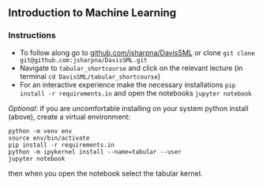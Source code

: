 ## Introduction to Machine Learning

### Instructions
- To follow along go to [github.com/jsharpna/DavisSML](https://github.com/jsharpna/DavisSML) or clone `git clone git@github.com:jsharpna/DavisSML.git`
- Navigate to `tabular_shortcourse` and click on the relevant lecture (in terminal `cd DavisSML/tabular_shortcourse`)
- For an interactive experience make the necessary installations `pip install -r requirements.in` and open the notebooks `jupyter notebook`

*Optional*: if you are uncomfortable installing on your system python install (above), create a virtual environment: 
```
python -m venv env
source env/bin/activate
pip install -r requirements.in
python -m ipykernel install --name=tabular --user
jupyter notebook
```
then when you open the notebook select the tabular kernel.



